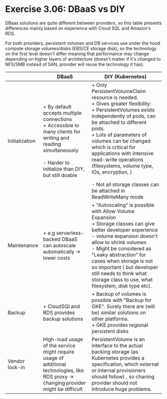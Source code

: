 # Exercise 3.06: DBaaS vs DIY

DBaas solutions are quite different between providers, so this table presents differences mainly based on experience
with Cloud SQL and Amazon's RDS.

For both providers, persistent volumes and DB services use under the hood compute storage volumes/disks (EBS/CE storage
disk), so the technology on the first level doesn't differ meaning that performance may change depending on higher
layers of architecture (doesn't matter if it's changed to NFS/SMB instead of SAN, provider will reuse the technology it
has).

|                | DBaaS                                                                                                                                                                              | DIY (Kubernetes)                                                                                                                                                                                                                                                                                                                                                                                                                     |
|----------------|------------------------------------------------------------------------------------------------------------------------------------------------------------------------------------|--------------------------------------------------------------------------------------------------------------------------------------------------------------------------------------------------------------------------------------------------------------------------------------------------------------------------------------------------------------------------------------------------------------------------------------|
| Initialization | + By default accepts multiple connections <br/> + Accessible to many clients for writing and reading simultaneously  <br/> <br/> - Harder to initialize than DIY, but still doable | + Only PersistentVolumeClaim resource is needed. <br/>+ Gives greater flexibility: <br/>+ PersistentVolumes exists independently of pods, can be attached to different pods. <br/> + Lots of parameters of volumes  can be changed which is critical for applications with intensive read-write operations (filesystems, volume type, IOs, encryption, ) <br/> <br/> - Not all storage classes can be attached in ReadWriteMany mode |                                                                                                                                                                                                                                                                                                                               |
| Maintenance    | + e.g serverless-backed DBaaS can autoscale automatically -> lower costs                                                                                                           | + "Autoscaling" is possible with Allow Volume Expansion<br/> + Storage classes can give better developer experience <br/> - volume expansion doesn't allow to shrink volumes <br/> - Might be considered as "Leaky abstraction" for cases when storage is not so important ( but developer still needs to think what storage class to use, what filesystem, disk type etc).                                                          |
| Backup         | + CloudSQl and RDS provides backup solutions                                                                                                                                       | + Backup of volumes is possible with "Backup for GKE". Surely there are (will be) similar solutions on other platforms. <br/> + GKE provides regional persistent disks                                                                                                                                                                                                                                                               |
| Vendor lock-in | High-load usage of the service might require usage of additional technologies, like RDS proxy -> changing provider might be difficult                                              | PersistentVolume is an interface to the actual backing storage (as Kubernetes provides a specification, which external or internal provisioners should follow) , so chaning provider should not introduce huge problems.                                                                                                                                                                                                             |